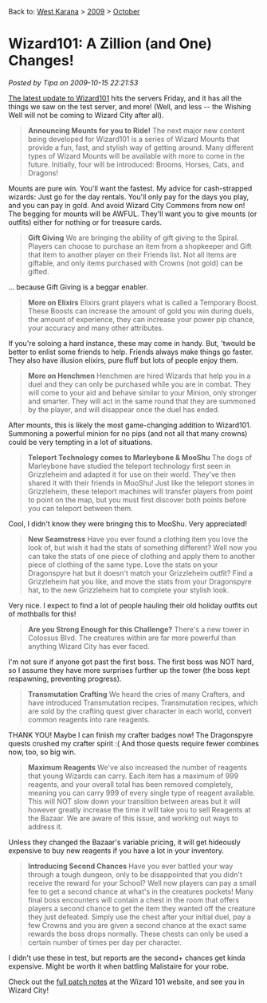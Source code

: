 Back to: [West Karana](/posts/westkarana.md) > [2009](/posts/2009/westkarana.md) > [October](./westkarana.md)
# Wizard101: A Zillion (and One) Changes!

*Posted by Tipa on 2009-10-15 22:21:53*

[The latest update to Wizard101](https://www.wizard101.com/game/community/patchnotes) hits the servers Friday, and it has all the things we saw on the test server, and more! (Well, and less -- the Wishing Well will not be coming to Wizard City after all).


> **Announcing Mounts for you to Ride!**
The next major new content being developed for Wizard101 is a series of Wizard Mounts that provide a fun, fast, and stylish way of getting around. Many different types of Wizard Mounts will be available with more to come in the future. Initially, four will be introduced: Brooms, Horses, Cats, and Dragons!



Mounts are pure win. You'll want the fastest. My advice for cash-strapped wizards: Just go for the day rentals. You'll only pay for the days you play, and you can pay in gold. And avoid Wizard City Commons from now on! The begging for mounts will be AWFUL. They'll want you to give mounts (or outfits) either for nothing or for treasure cards.


> **Gift Giving**
We are bringing the ability of gift giving to the Spiral. Players can choose to purchase an item from a shopkeeper and Gift that item to another player on their Friends list. Not all items are giftable, and only items purchased with Crowns (not gold) can be gifted.



... because Gift Giving is a beggar enabler.


> **More on Elixirs**
Elixirs grant players what is called a Temporary Boost. These Boosts can increase the amount of gold you win during duels, the amount of experience, they can increase your power pip chance, your accuracy and many other attributes.



If you're soloing a hard instance, these may come in handy. But, 'twould be better to enlist some friends to help. Friends always make things go faster. They also have illusion elixirs, pure fluff but lots of people enjoy them.


> **More on Henchmen**
Henchmen are hired Wizards that help you in a duel and they can only be purchased while you are in combat. They will come to your aid and behave similar to your Minion, only stronger and smarter. They will act in the same round that they are summoned by the player, and will disappear once the duel has ended.



After mounts, this is likely the most game-changing addition to Wizard101. Summoning a powerful minion for no pips (and not all that many crowns) could be very tempting in a lot of situations.


> **Teleport Technology comes to Marleybone & MooShu**
The dogs of Marleybone have studied the teleport technology first seen in Grizzleheim and adapted it for use on their world. They've then shared it with their friends in MooShu! Just like the teleport stones in Grizzleheim, these teleport machines will transfer players from point to point on the map, but you must first discover both points before you can teleport between them. 



Cool, I didn't know they were bringing this to MooShu. Very appreciated!


> **New Seamstress**
Have you ever found a clothing item you love the look of, but wish it had the stats of something different? Well now you can take the stats of one piece of clothing and apply them to another piece of clothing of the same type. Love the stats on your Dragonspyre hat but it doesn't match your Grizzleheim outfit? Find a Grizzleheim hat you like, and move the stats from your Dragonspyre hat, to the new Grizzleheim hat to complete your stylish look.



Very nice. I expect to find a lot of people hauling their old holiday outfits out of mothballs for this!


> **Are you Strong Enough for this Challenge?**
There's a new tower in Colossus Blvd. The creatures within are far more powerful than anything Wizard City has ever faced. 



I'm not sure if anyone got past the first boss. The first boss was NOT hard, so I assume they have more surprises further up the tower (the boss kept respawning, preventing progress).


> **Transmutation Crafting**
We heard the cries of many Crafters, and have introduced Transmutation recipes. Transmutation recipes, which are sold by the crafting quest giver character in each world, convert common reagents into rare reagents.



THANK YOU! Maybe I can finish my crafter badges now! The Dragonspyre quests crushed my crafter spirit :( And those quests require fewer combines now, too, so big win.


> **Maximum Reagents**
We've also increased the number of reagents that young Wizards can carry. Each item has a maximum of 999 reagents, and your overall total has been removed completely, meaning you can carry 999 of every single type of reagent available.
This will NOT slow down your transition between areas but it will however greatly increase the time it will take you to sell Reagents at the Bazaar. We are aware of this issue, and working out ways to address it.



Unless they changed the Bazaar's variable pricing, it will get hideously expensive to buy new reagents if you have a lot in your inventory.


> **Introducing Second Chances**
Have you ever battled your way through a tough dungeon, only to be disappointed that you didn't receive the reward for your School? Well now players can pay a small fee to get a second chance at what's in the creatures pockets! Many final boss encounters will contain a chest in the room that offers players a second chance to get the item they wanted off the creature they just defeated. Simply use the chest after your initial duel, pay a few Crowns and you are given a second chance at the exact same rewards the boss drops normally. These chests can only be used a certain number of times per day per character. 



I didn't use these in test, but reports are the second+ chances get kinda expensive. Might be worth it when battling Malistaire for your robe.

Check out the [full patch notes](https://www.wizard101.com/game/community/patchnotes) at the Wizard 101 website, and see you in Wizard City!

